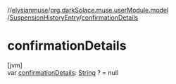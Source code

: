 //[elysianmuse](../../../index.md)/[org.darkSolace.muse.userModule.model](../index.md)
/[SuspensionHistoryEntry](index.md)/[confirmationDetails](confirmation-details.md)

# confirmationDetails

[jvm]\
var [confirmationDetails](confirmation-details.md): [String](https://kotlinlang.org/api/latest/jvm/stdlib/kotlin/-string/index.html)
? = null
